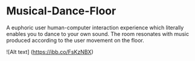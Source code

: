 # Musical-Dance-Floor
A euphoric user human-computer interaction experience which literally enables you to dance to your own sound. The room resonates with music produced according to the user movement on the floor.

![Alt text] (https://ibb.co/FsKzNBX)
